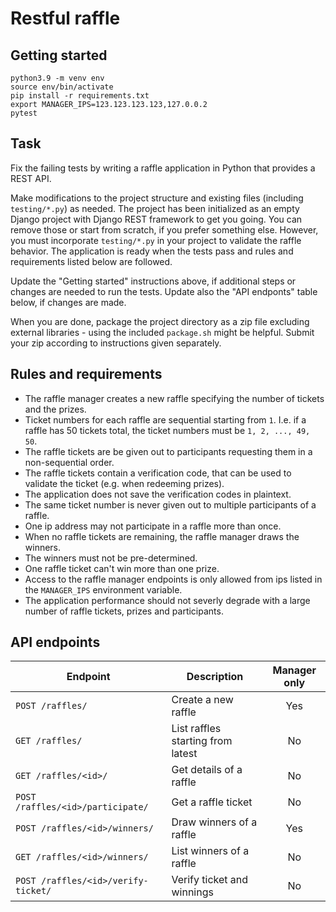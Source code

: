 # Restful raffle

## Getting started

```
python3.9 -m venv env
source env/bin/activate
pip install -r requirements.txt
export MANAGER_IPS=123.123.123.123,127.0.0.2
pytest
```

## Task

Fix the failing tests by writing a raffle application in Python that provides a REST API.

Make modifications to the project structure and existing files (including `testing/*.py`) as needed. The project has been initialized as an empty Django project with Django REST framework to get you going. You can remove those or start from scratch, if you prefer something else. However, you must incorporate `testing/*.py` in your project to validate the raffle behavior. The application is ready when the tests pass and rules and requirements listed below are followed.

Update the "Getting started" instructions above, if additional steps or changes are needed to run the tests. Update also the "API endponts" table below, if changes are made.

When you are done, package the project directory as a zip file excluding external libraries - using the included `package.sh` might be helpful. Submit your zip according to instructions given separately.

## Rules and requirements

* The raffle manager creates a new raffle specifying the number of tickets and the prizes.
* Ticket numbers for each raffle are sequential starting from `1`. I.e. if a raffle has 50 tickets total, the ticket numbers must be `1, 2, ..., 49, 50`. 
* The raffle tickets are be given out to participants requesting them in a non-sequential order.
* The raffle tickets contain a verification code, that can be used to validate the ticket (e.g. when redeeming prizes).
* The application does not save the verification codes in plaintext.
* The same ticket number is never given out to multiple participants of a raffle.
* One ip address may not participate in a raffle more than once.
* When no raffle tickets are remaining, the raffle manager draws the winners. 
* The winners must not be pre-determined.
* One raffle ticket can't win more than one prize.
* Access to the raffle manager endpoints is only allowed from ips listed in the `MANAGER_IPS` environment variable.
* The application performance should not severly degrade with a large number of raffle tickets, prizes and participants.


## API endpoints

| Endpoint                            | Description                       | Manager only |
|-------------------------------------|-----------------------------------|:------------:|
| `POST /raffles/`                    | Create a new raffle               |     Yes      |
| `GET /raffles/`                     | List raffles starting from latest |      No      |
| `GET /raffles/<id>/`                | Get details of a raffle           |      No      |
| `POST /raffles/<id>/participate/`   | Get a raffle ticket               |      No      |
| `POST /raffles/<id>/winners/`       | Draw winners of a raffle          |     Yes      |
| `GET /raffles/<id>/winners/`        | List winners of a raffle          |      No      |
| `POST /raffles/<id>/verify-ticket/` | Verify ticket and winnings        |      No      |
